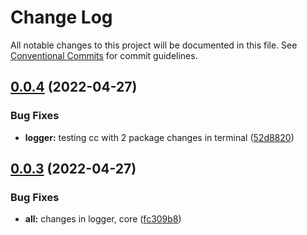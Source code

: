 # Change Log

All notable changes to this project will be documented in this file.
See [Conventional Commits](https://conventionalcommits.org) for commit guidelines.

## [0.0.4](https://github.com/subhranshudas/monorepo-poc/compare/@dasubh/monorepo-logger@0.0.3...@dasubh/monorepo-logger@0.0.4) (2022-04-27)


### Bug Fixes

* **logger:** testing cc with 2 package changes in terminal ([52d8820](https://github.com/subhranshudas/monorepo-poc/commit/52d882002a4f94436e943b840abbd9f475add747))





## [0.0.3](https://github.com/subhranshudas/monorepo-poc/compare/@dasubh/monorepo-logger@0.0.2...@dasubh/monorepo-logger@0.0.3) (2022-04-27)


### Bug Fixes

* **all:** changes in logger, core ([fc309b8](https://github.com/subhranshudas/monorepo-poc/commit/fc309b858912b851886e158a4ad2df0176ee2c8f))
